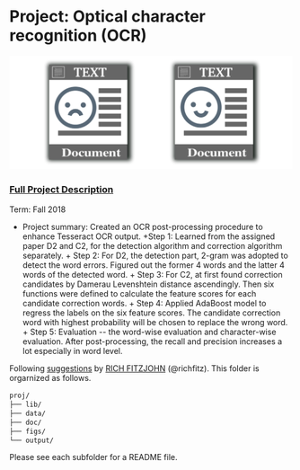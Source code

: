 # Project: Optical character recognition (OCR) 

![image](figs/intro.png)

### [Full Project Description](doc/project4_desc.md)

Term: Fall 2018

+ Project summary: Created an OCR post-processing procedure to enhance Tesseract OCR output. 
      +Step 1: Learned from the assigned paper D2 and C2, for the detection algorithm and correction algorithm separately.
      + Step 2: For D2, the detection part, 2-gram was adopted to detect the word errors. Figured out the former 4 words and the latter 4 words of the detected word. 
      + Step 3: For C2, at first found correction candidates by Damerau Levenshtein distance ascendingly. Then six functions were defined to calculate the feature scores for each candidate correction words. 
      + Step 4: Applied AdaBoost model to regress the labels on the six feature scores. The candidate correction word with highest probability will be chosen to replace the wrong word. 
      + Step 5: Evaluation -- the word-wise evaluation and character-wise evaluation. After post-processing, the recall and precision increases a lot especially in word level. 
	

Following [suggestions](http://nicercode.github.io/blog/2013-04-05-projects/) by [RICH FITZJOHN](http://nicercode.github.io/about/#Team) (@richfitz). This folder is orgarnized as follows.

```
proj/
├── lib/
├── data/
├── doc/
├── figs/
└── output/
```

Please see each subfolder for a README file.
